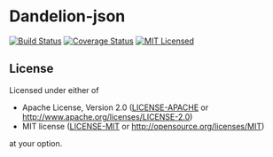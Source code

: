 # Dandelion-json

[![Build Status][actions-badge]][actions-url]
[![Coverage Status][coveralls-badge]][coveralls-url]
[![MIT Licensed][mit-badge]][mit-url]

[actions-badge]: https://github.com/Devin-Yeung/dandelion-json/actions/workflows/ci.yml/badge.svg?branch=master
[actions-url]: https://github.com/Devin-Yeung/dandelion-json/actions/workflows/ci.yml
[coveralls-badge]: https://coveralls.io/repos/github/Devin-Yeung/dandelion-json/badge.svg?branch=master
[coveralls-url]: https://coveralls.io/github/Devin-Yeung/dandelion-json?branch=master
[mit-badge]: https://img.shields.io/badge/license-MIT-blue.svg
[mit-url]: https://github.com/Devin-Yeung/dandelion-json/blob/master/LICENSE-MIT

## License

Licensed under either of

 * Apache License, Version 2.0
   ([LICENSE-APACHE](LICENSE-APACHE) or http://www.apache.org/licenses/LICENSE-2.0)
 * MIT license
   ([LICENSE-MIT](LICENSE-MIT) or http://opensource.org/licenses/MIT)

at your option.

